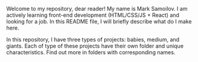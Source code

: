 Welcome to my repository, dear reader! My name is Mark Samoilov. I am actively learning front-end development (HTML/CSS/JS + React) and looking for a job. In this README file, I will briefly describe what do I make here.

In this repository, I have three types of projects: babies, medium, and giants. Each of type of these projects have their own folder and unique characteristics. Find out more in folders with corresponding names.